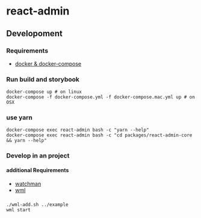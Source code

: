 # react-admin

## Developoment

### Requirements

-   [docker & docker-compose](https://docs.docker.com/compose/)

### Run build and storybook

    docker-compose up # on linux
    docker-compose -f docker-compose.yml -f docker-compose.mac.yml up # on OSX

### use yarn

    docker-compose exec react-admin bash -c "yarn --help"
    docker-compose exec react-admin bash -c "cd packages/react-admin-core && yarn --help"

### Develop in an project

#### additional Requirements

-   [watchman](https://facebook.github.io/watchman/)
-   [wml](https://github.com/wix/wml)

###

    ./wml-add.sh ../example
    wml start
